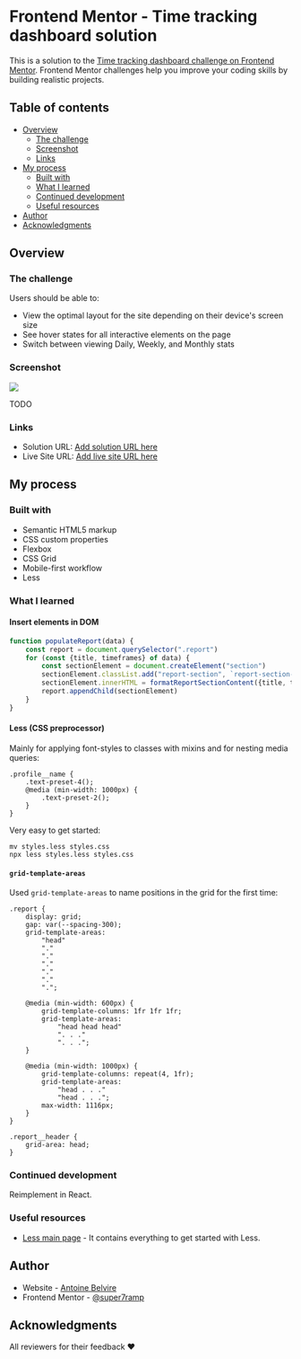 # Frontend Mentor - Time tracking dashboard solution

This is a solution to
the [Time tracking dashboard challenge on Frontend Mentor](https://www.frontendmentor.io/challenges/time-tracking-dashboard-UIQ7167Jw).
Frontend Mentor challenges help you improve your coding skills by building realistic projects.

## Table of contents

- [Overview](#overview)
    - [The challenge](#the-challenge)
    - [Screenshot](#screenshot)
    - [Links](#links)
- [My process](#my-process)
    - [Built with](#built-with)
    - [What I learned](#what-i-learned)
    - [Continued development](#continued-development)
    - [Useful resources](#useful-resources)
- [Author](#author)
- [Acknowledgments](#acknowledgments)

## Overview

### The challenge

Users should be able to:

- View the optimal layout for the site depending on their device's screen size
- See hover states for all interactive elements on the page
- Switch between viewing Daily, Weekly, and Monthly stats

### Screenshot

![](./screenshot.jpg)

TODO

### Links

- Solution URL: [Add solution URL here](https://your-solution-url.com)
- Live Site URL: [Add live site URL here](https://your-live-site-url.com)

## My process

### Built with

- Semantic HTML5 markup
- CSS custom properties
- Flexbox
- CSS Grid
- Mobile-first workflow
- Less

### What I learned

#### Insert elements in DOM

```js
function populateReport(data) {
    const report = document.querySelector(".report")
    for (const {title, timeframes} of data) {
        const sectionElement = document.createElement("section")
        sectionElement.classList.add("report-section", `report-section--${title.toLowerCase().replace(" ", "-")}`)
        sectionElement.innerHTML = formatReportSectionContent({title, timeframes})
        report.appendChild(sectionElement)
    }
}
```

#### Less (CSS preprocessor)

Mainly for applying font-styles to classes with mixins and for nesting media queries:

```less
.profile__name {
    .text-preset-4();
    @media (min-width: 1000px) {
        .text-preset-2();
    }
}
```

Very easy to get started:

```shell
mv styles.less styles.css
npx less styles.less styles.css
```

#### `grid-template-areas`

Used `grid-template-areas` to name positions in the grid for the first time:

```less
.report {
    display: grid;
    gap: var(--spacing-300);
    grid-template-areas:
        "head"
        "."
        "."
        "."
        "."
        "."
        ".";

    @media (min-width: 600px) {
        grid-template-columns: 1fr 1fr 1fr;
        grid-template-areas:
            "head head head"
            ". . ."
            ". . .";
    }

    @media (min-width: 1000px) {
        grid-template-columns: repeat(4, 1fr);
        grid-template-areas:
            "head . . ."
            "head . . .";
        max-width: 1116px;
    }
}

.report__header {
    grid-area: head;
}
```

### Continued development

Reimplement in React.

### Useful resources

- [Less main page](https://lesscss.org/) - It contains everything to get started with Less.

## Author

- Website - [Antoine Belvire](https://belv.re)
- Frontend Mentor - [@super7ramp](https://www.frontendmentor.io/profile/super7ramp)

## Acknowledgments

All reviewers for their feedback ❤️
